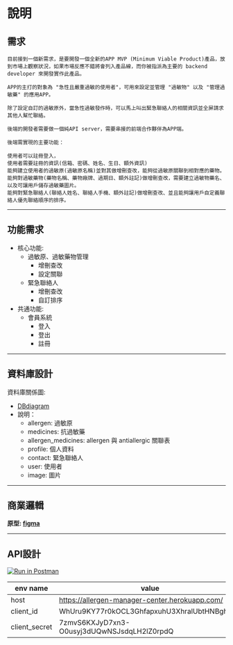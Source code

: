 # 說明

## 需求
```
目前接到一個新需求，是要開發一個全新的APP MVP (Minimum Viable Product)產品，放到市場上觀察狀況，如果市場反應不錯將會列入產品線，而你被指派為主要的 backend developer 來開發實作此產品。

APP的主打的對象為 "急性且嚴重過敏的使用者"，可用來設定並管理 "過敏物" 以及 "管理過敏藥" 的應用APP。

除了設定自訂的過敏原外，當急性過敏發作時，可以馬上叫出緊急聯絡人的相關資訊並全屏請求其他人幫忙聯絡。

後端的開發者需要做一個純API server，需要串接的前端合作夥伴為APP端。

後端需實現的主要功能：

使用者可以註冊登入，
使用者需要註冊的資訊(信箱、密碼、姓名、生日、額外資訊)
能夠建立使用者的過敏原(過敏原名稱)並對其做增刪查改，能夠從過敏原關聯到相對應的藥物。
能夠對過敏藥物(藥物名稱、藥物廠牌、過期日、額外註記)做增刪查改，需要建立過敏物藥名、以及可讓用戶儲存過敏藥圖片。
能夠對緊急聯絡人(聯絡人姓名、聯絡人手機、額外註記)做增刪查改、並且能夠讓用戶自定義聯絡人優先聯絡順序的排序。
```
---
## 功能需求
 - 核心功能:
   - 過敏原、過敏藥物管理
     - 增刪查改
     - 設定關聯
   - 緊急聯絡人
     - 增刪查改
     - 自訂排序 
 - 共通功能:
   - 會員系統
     - 登入
     - 登出
     - 註冊

---
## 資料庫設計

資料庫關係圖:
 - [DBdiagram](https://dbdiagram.io/d/623acfc7bed6183873e17934)
 - 說明： 
    - allergen: 過敏原
    - medicines: 抗過敏藥
    - allergen_medicines: allergen 與 antiallergic 關聯表
    - profile: 個人資料
    - contact: 緊急聯絡人
    - user: 使用者
    - image: 圖片

---
## 商業邏輯

**原型: [figma](https://www.figma.com/file/WJPJrByScynsbYTditpq2t/Kdan?node-id=20%3A978)**

---
## API設計

[![Run in Postman](https://run.pstmn.io/button.svg)](https://documenter.getpostman.com/view/19978532/VUxYq3sA)

| env name | value |
| ------ | ------ |
| host | https://allergen-manager-center.herokuapp.com/ |
| client_id | WhUru9KY77r0kOCL3GhfapxuhU3XhralUbtHNBghBbA |
| client_secret | 7zmvS6KXJyD7xn3-O0usyj3dUQwNSJsdqLH2lZ0rpdQ |


